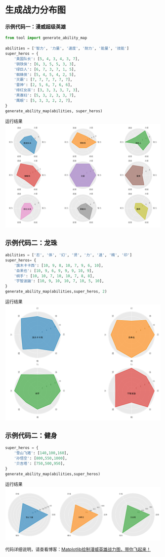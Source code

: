 # 生成战力分布图

### 示例代码一：漫威超级英雄
```python
from tool import generate_ability_map

abilities = ['智力', '力量', '速度', '耐力', '能量', '技能']
super_heros = {
    '美国队长': [5, 4, 3, 4, 3, 7],
    '钢铁侠': [6, 3, 5, 5, 3, 3],
    '绿巨人': [6, 7, 3, 7, 1, 5],
    '蜘蛛侠': [5, 4, 5, 4, 2, 5],
    '灭霸': [7, 7, 7, 7, 7, 7],
    '雷神': [2, 5, 6, 7, 6, 6],
    '绯红女巫': [3, 3, 3, 3, 7, 3],
    '黑寡妇': [5, 3, 2, 3, 3, 7],
    '鹰眼': [5, 3, 3, 2, 2, 7],
}
generate_ability_map(abilities, super_heros)
```
运行结果
![](.readme/super_heros)

## 示例代码二：龙珠
```python
abilities = ['忍', '体', '幻', '贤', '力', '速', '精', '印']
super_heros= {
    '旗木卡卡西': [10, 9, 8, 10, 7, 9, 6, 10],
    '自来也': [10, 9, 6, 9, 9, 9, 10, 9],
    '纲手': [10, 10, 7, 10, 10, 7, 8, 8],
    '宇智波鼬': [10, 9, 10, 10, 7, 10, 5, 10],
}
generate_ability_map(abilities,super_heros, 2)
```
运行结果
![](.readme/drangonball.png)


## 示例代码二：健身
```python
super_heros = {
    '雪山飞猪': [140,100,160],
    '孙悟空': [800,550,1000],
    '贝吉塔': [750,500,950],
}
generate_ability_map(abilities,super_heros)
```
运行结果
![](.readme/bodyBuilding.png)




代码详细说明，请查看博客：[Matplotlib绘制漫威英雄战力图，带你飞起来！](https://www.cnblogs.com/chenqionghe/p/12376528.html)